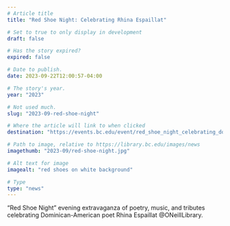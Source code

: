 ```yaml
---
# Article title
title: "Red Shoe Night: Celebrating Rhina Espaillat"

# Set to true to only display in development
draft: false

# Has the story expired?
expired: false

# Date to publish. 
date: 2023-09-22T12:00:57-04:00

# The story's year.
year: "2023"

# Not used much.
slug: "2023-09-red-shoe-night"

# Where the article will link to when clicked
destination: "https://events.bc.edu/event/red_shoe_night_celebrating_dominican-american_poet_rhina_espaillat"

# Path to image, relative to https://library.bc.edu/images/news
imagethumb: "2023-09/red-shoe-night.jpg"

# Alt text for image
imagealt: "red shoes on white background"

# Type
type: "news"
---
```


“Red Shoe Night” evening extravaganza of poetry, music, and tributes celebrating Dominican-American poet Rhina Espaillat @ONeillLibrary.
